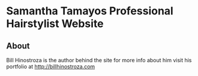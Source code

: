 # Samantha Tamayos Professional Hairstylist Website

## About
Bill Hinostroza is the author behind the site for more info about him visit his portfolio at http://billhinostroza.com
